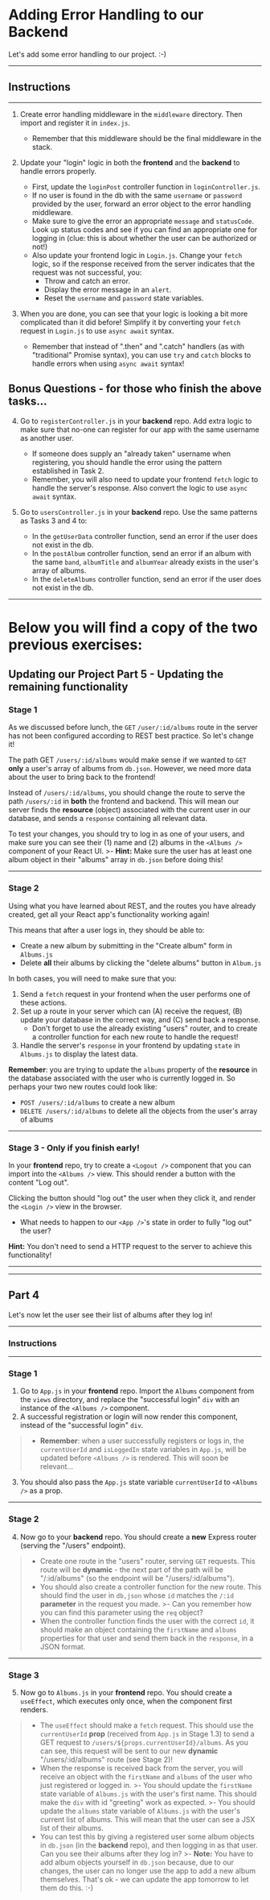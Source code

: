 # Adding Error Handling to our Backend

Let's add some error handling to our project. :-)

---

## Instructions

---

1. Create error handling middleware in the `middleware` directory. Then import and register it in `index.js`.
    - Remember that this middleware should be the final middleware in the stack.

2. Update your "login" logic in both the **frontend** and the **backend** to handle errors properly.
    - First, update the `loginPost` controller function in `loginController.js`.
    - If no user is found in the db with the same `username` or `password` provided by the user, forward an error object to the error handling middleware.
    - Make sure to give the error an appropriate `message` and `statusCode`. Look up status codes and see if you can find an appropriate one for logging in (clue: this is about whether the user can be authorized or not!)
    - Also update your frontend logic in `Login.js`. Change your `fetch` logic, so if the response received from the server indicates that the request was not successful, you:
        - Throw and catch an error.
        - Display the error message in an `alert`.
        - Reset the `username` and `password` state variables.

3. When you are done, you can see that your logic is looking a bit more complicated than it did before! Simplify it by converting your `fetch` request in `Login.js` to use `async await` syntax.
    - Remember that instead of ".then" and ".catch" handlers (as with "traditional" Promise syntax), you can use `try` and `catch` blocks to handle errors when using `async await` syntax!

## Bonus Questions - for those who finish the above tasks...

4. Go to `registerController.js` in your **backend** repo. Add extra logic to make sure that no-one can register for our app with the same username as another user.
    - If someone does supply an "already taken" username when registering, you should handle the error using the pattern established in Task 2.
    - Remember, you will also need to update your frontend `fetch` logic to handle the server's response. Also convert the logic to use `async await` syntax.


5. Go to `usersController.js` in your **backend** repo. Use the same patterns as Tasks 3 and 4 to:
    - In the `getUserData` controller function, send an error if the user does not exist in the db.
    - In the `postAlbum` controller function, send an error if an album with the same `band`, `albumTitle` and `albumYear` already exists in the user's array of albums.
    - In the `deleteAlbums` controller function, send an error if the user does not exist in the db.

---

# Below you will find a copy of the two previous exercises:

## Updating our Project Part 5 - Updating the remaining functionality

### Stage 1

As we discussed before lunch, the `GET` `/user/:id/albums` route in the server has not been configured according to REST best practice. So let's change it! 

The path GET `/users/:id/albums` would make sense if we wanted to `GET` **only** a user's array of albums from `db.json`. However, we need more data about the user to bring back to the frontend! 

Instead of `/users/:id/albums`, you should change the route to serve the path `/users/:id` in **both** the frontend and backend. This will mean our server finds the **resource** (object) associated with the current user in our database, and sends a `response` containing all relevant data.

To test your changes, you should try to log in as one of your users, and make sure you can see their (1) name and (2) albums in the `<Albums />` component of your React UI.
    >- **Hint:** Make sure the user has at least one album object in their "albums" array in `db.json` before doing this!

---

### Stage 2

Using what you have learned about REST, and the routes you have already created, get all your React app's functionality working again!

This means that after a user logs in, they should be able to:

- Create a new album by submitting in the "Create album" form in `Albums.js`
- Delete **all** their albums by clicking the "delete albums" button in `Album.js`

In both cases, you will need to make sure that you:

1. Send a `fetch` request in your frontend when the user performs one of these actions.
2. Set up a route in your server which can (A) receive the request, (B) update your database in the correct way, and (C) send back a response. 
    - Don't forget to use the already existing "users" router, and to create a controller function for each new route to handle the request!
3. Handle the server's `response` in your frontend by updating `state` in `Albums.js` to display the latest data.

**Remember**: you are trying to update the `albums` property of the **resource** in the database associated with the user who is currently logged in. So perhaps your two new routes could look like:

- `POST /users/:id/albums` to create a new album
- `DELETE /users/:id/albums` to delete all the objects from the user's array of albums

---

### Stage 3 - Only if you finish early!

In your **frontend** repo, try to create a `<Logout />` component that you can import into the `<Albums />` view. This should render a button with the content "Log out".

Clicking the button should "log out" the user when they click it, and render the `<Login />` view in the browser.

- What needs to happen to our `<App />`'s state in order to fully "log out" the user?

**Hint:** You don't need to send a HTTP request to the server to achieve this functionality!

---
---

## Part 4

Let's now let the user see their list of albums after they log in!

---

### Instructions

---

### Stage 1

1. Go to `App.js` in your **frontend** repo. Import the `Albums` component from the `views` directory, and replace the "successful login" `div` with an instance of the `<Albums />` component.
2. A successful registration or login will now render this component, instead of the "successful login" `div`. 
  >- **Remember**: when a user successfully registers or logs in, the `currentUserId` and `isLoggedIn` state variables in `App.js`, will be updated before `<Albums />` is rendered. This will soon be relevant...
3. You should also pass the `App.js` state variable `currentUserId` to `<Albums />` as a prop.

---

### Stage 2

4. Now go to your **backend** repo. You should create a **new** Express router (serving the "/users" endpoint). 
  >- Create one route in the "users" router, serving `GET` requests. This route will be **dynamic** - the next part of the path will be "/:id/albums" (so the endpoint will be "/users/:id/albums").
  >- You should also create a controller function for the new route. This should find the user in `db,json` whose `id` matches the `/:id` **parameter** in the request you made. 
    >- Can you remember how you can find this parameter using the `req` object?
  >- When the controller function finds the user with the correct `id`, it should make an object containing the `firstName` and `albums` properties for that user and send them back in the `response`, in a JSON format.

---

### Stage 3

5. Now go to `Albums.js` in your **frontend** repo. You should create a `useEffect`, which executes only once, when the component first renders. 
  >- The `useEffect` should make a `fetch` request. This should use the `currentUserId` **prop** (received from `App.js` in Stage 1.3) to send a GET request to `/users/${props.currentUserId}/albums`. As you can see, this request will be sent to our new **dynamic** "/users/:id/albums" route (see Stage 2)! 
  >- When the response is received back from the server, you will receive an object with the `firstName` and `albums` of the user who just registered or logged in.
    >- You should update the `firstName` state variable of `Albums.js` with the user's first name. This should make the `div` with id "greeting" work as expected.
    >- You should update the `albums` state variable of `Albums.js` with the user's current list of albums. This will mean that the user can see a JSX list of their albums.
  >- You can test this by giving a registered user some album objects in `db.json` (in the **backend** repo), and then logging in as that user. Can you see their albums after they log in?
    >- **Note:** You have to add album objects yourself in `db.json` because, due to our changes, the user can no longer use the app to add a new album themselves. That's ok - we can update the app tomorrow to let them do this. :-)